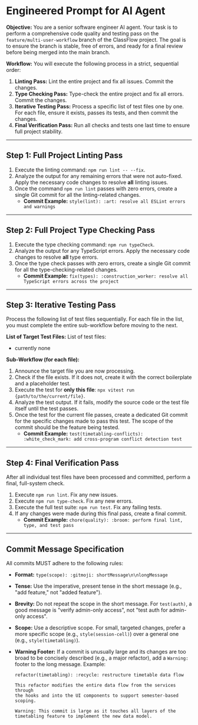 # **Engineered Prompt for AI Agent**

**Objective:** You are a senior software engineer AI agent. Your task is to perform a comprehensive code quality and testing pass on the `feature/multi-user-workflow` branch of the ClassFlow project. The goal is to ensure the branch is stable, free of errors, and ready for a final review before being merged into the main branch.

**Workflow:** You will execute the following process in a strict, sequential order:

1. **Linting Pass:** Lint the entire project and fix all issues. Commit the changes.
2. **Type Checking Pass:** Type-check the entire project and fix all errors. Commit the changes.
3. **Iterative Testing Pass:** Process a specific list of test files one by one. For each file, ensure it exists, passes its tests, and then commit the changes.
4. **Final Verification Pass:** Run all checks and tests one last time to ensure full project stability.

---

## **Step 1: Full Project Linting Pass**

1. Execute the linting command: `npm run lint -- --fix`.
2. Analyze the output for any remaining errors that were not auto-fixed. Apply the necessary code changes to resolve **all** linting issues.
3. Once the command `npm run lint` passes with zero errors, create a single Git commit for all the linting-related changes.
    * **Commit Example:** `style(lint): :art: resolve all ESLint errors and warnings`

---

## **Step 2: Full Project Type Checking Pass**

1. Execute the type checking command: `npm run typeCheck`.
2. Analyze the output for any TypeScript errors. Apply the necessary code changes to resolve **all** type errors.
3. Once the type check passes with zero errors, create a single Git commit for all the type-checking-related changes.
    * **Commit Example:** `fix(types): :construction_worker: resolve all TypeScript errors across the project`

---

## **Step 3: Iterative Testing Pass**

Process the following list of test files sequentially. For each file in the list, you must complete the entire sub-workflow before moving to the next.

**List of Target Test Files:**
List of test files:

* currently none

**Sub-Workflow (for each file):**

1. Announce the target file you are now processing.
2. Check if the file exists. If it does not, create it with the correct boilerplate and a placeholder test.
3. Execute the test for **only this file**: `npx vitest run {path/to/the/current/file}`.
4. Analyze the test output. If it fails, modify the source code or the test file itself until the test passes.
5. Once the test for the current file passes, create a dedicated Git commit for the specific changes made to pass this test. The scope of the commit should be the feature being tested.
    * **Commit Example:** `test(timetabling-conflicts): :white_check_mark: add cross-program conflict detection test`

---

## **Step 4: Final Verification Pass**

After all individual test files have been processed and committed, perform a final, full-system check.

1. Execute `npm run lint`. Fix any new issues.
2. Execute `npm run type-check`. Fix any new errors.
3. Execute the full test suite: `npm run test`. Fix any failing tests.
4. If any changes were made during this final pass, create a final commit.
    * **Commit Example:** `chore(quality): :broom: perform final lint, type, and test pass`

---

## **Commit Message Specification**

All commits MUST adhere to the following rules:

* **Format:** `type(scope): :gitmoji: shortMessage\n\nlongMessage`
* **Tense:** Use the imperative, present tense in the short message (e.g., "add feature," not "added feature").
* **Brevity:** Do not repeat the scope in the short message. For `test(auth)`, a good message is "verify admin-only access", not "test auth for admin-only access".
* **Scope:** Use a descriptive scope. For small, targeted changes, prefer a more specific scope (e.g., `style(session-cell)`) over a general one (e.g., `style(timetabling)`).
* **Warning Footer:** If a commit is unusually large and its changes are too broad to be concisely described (e.g., a major refactor), add a `Warning:` footer to the long message. Example:

    ```git
    refactor(timetabling): :recycle: restructure timetable data flow

    This refactor modifies the entire data flow from the services through
    the hooks and into the UI components to support semester-based scoping.

    Warning: This commit is large as it touches all layers of the
    timetabling feature to implement the new data model.
    ```
